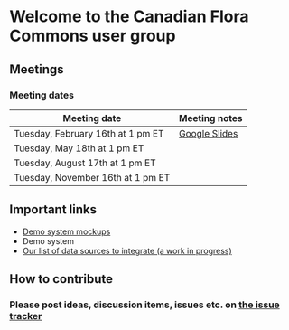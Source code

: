 # Welcome to the Canadian Flora Commons user group

## Meetings

### Meeting dates

| Meeting date | Meeting notes |
| --- | --- |
| Tuesday, February 16th at 1 pm ET | [Google Slides](https://docs.google.com/presentation/d/1_6gWA4xm5N8OVhIU8G0gMQyL-dXRqXmYgUWlMQ0ICNc/edit?usp=sharing) |
| Tuesday, May 18th at 1 pm ET | |
| Tuesday, August 17th at 1 pm ET | |
| Tuesday, November 16th at 1 pm ET | |

## Important links

* [Demo system mockups](https://www.figma.com/proto/akR6m62TSyH9LuvC2QE9Ha/CFC-001)
* Demo system
* [Our list of data sources to integrate (a work in progress)](https://docs.google.com/spreadsheets/d/1fhvN2-OqpIc0msyTvYAC578dicKHR6i2BWhiS6eQgMQ/edit?usp=sharing)

## How to contribute

### Please post ideas, discussion items, issues etc. on [the issue tracker](https://github.com/floracommons/usergroup/issues)

